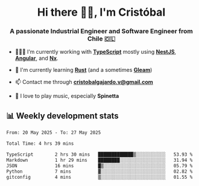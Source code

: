 <h1 align="center">Hi there ✌🏻, I'm Cristóbal</h1>
<h3 align="center">A passionate Industrial Engineer and Software Engineer from Chile 🇨🇱</h3>

- 🧑🏻‍💻 I’m currently working with **[TypeScript](https://www.typescriptlang.org)** mostly using **[NestJS](https://nestjs.com)**, **[Angular](https://angular.io)**, and **[Nx](https://nx.dev)**.

- 🌱 I'm currently learning **[Rust](https://www.rust-lang.org)** (and a sometimes **[Gleam](https://gleam.run/)**)

- 📫 Contact me through **cristobalgajardo.v@gmail.com**

- 🎸 I love to play music, especially **Spinetta**

## 📊 Weekly development stats

<!--START_SECTION:waka-->

```txt
From: 20 May 2025 - To: 27 May 2025

Total Time: 4 hrs 39 mins

TypeScript        2 hrs 30 mins   █████████████▒░░░░░░░░░░░   53.93 %
Markdown          1 hr 29 mins    ████████░░░░░░░░░░░░░░░░░   31.94 %
JSON              16 mins         █▒░░░░░░░░░░░░░░░░░░░░░░░   05.79 %
Python            7 mins          ▓░░░░░░░░░░░░░░░░░░░░░░░░   02.82 %
gitconfig         4 mins          ▒░░░░░░░░░░░░░░░░░░░░░░░░   01.55 %
```

<!--END_SECTION:waka-->
